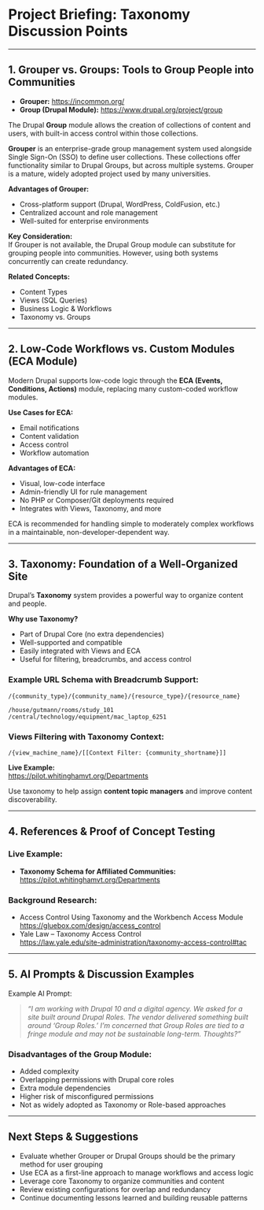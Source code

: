 # Project Briefing: Taxonomy Discussion Points


---

## 1. Grouper vs. Groups: Tools to Group People into Communities

- **Grouper:** https://incommon.org/  
- **Group (Drupal Module):** https://www.drupal.org/project/group

The Drupal **Group** module allows the creation of collections of content and users, with built-in access control within those collections.

**Grouper** is an enterprise-grade group management system used alongside Single Sign-On (SSO) to define user collections. These collections offer functionality similar to Drupal Groups, but across multiple systems. Grouper is a mature, widely adopted project used by many universities.

**Advantages of Grouper:**
- Cross-platform support (Drupal, WordPress, ColdFusion, etc.)
- Centralized account and role management
- Well-suited for enterprise environments

**Key Consideration:**  
If Grouper is not available, the Drupal Group module can substitute for grouping people into communities. However, using both systems concurrently can create redundancy.

**Related Concepts:**
- Content Types
- Views (SQL Queries)
- Business Logic & Workflows
- Taxonomy vs. Groups

---

## 2. Low-Code Workflows vs. Custom Modules (ECA Module)

Modern Drupal supports low-code logic through the **ECA (Events, Conditions, Actions)** module, replacing many custom-coded workflow modules.

**Use Cases for ECA:**
- Email notifications
- Content validation
- Access control
- Workflow automation

**Advantages of ECA:**
- Visual, low-code interface
- Admin-friendly UI for rule management
- No PHP or Composer/Git deployments required
- Integrates with Views, Taxonomy, and more

ECA is recommended for handling simple to moderately complex workflows in a maintainable, non-developer-dependent way.

---

## 3. Taxonomy: Foundation of a Well-Organized Site

Drupal’s **Taxonomy** system provides a powerful way to organize content and people.

**Why use Taxonomy?**
- Part of Drupal Core (no extra dependencies)
- Well-supported and compatible
- Easily integrated with Views and ECA
- Useful for filtering, breadcrumbs, and access control

### Example URL Schema with Breadcrumb Support:

```
/{community_type}/{community_name}/{resource_type}/{resource_name}

/house/gutmann/rooms/study_101  
/central/technology/equipment/mac_laptop_6251  
```

### Views Filtering with Taxonomy Context:

```
/{view_machine_name}/[[Context Filter: {community_shortname}]]
```

**Live Example:**  
https://pilot.whitinghamvt.org/Departments

Use taxonomy to help assign **content topic managers** and improve content discoverability.

---

## 4. References & Proof of Concept Testing

### Live Example:
- **Taxonomy Schema for Affiliated Communities:**  
  https://pilot.whitinghamvt.org/Departments

### Background Research:
- Access Control Using Taxonomy and the Workbench Access Module  
  https://gluebox.com/design/access_control  
- Yale Law – Taxonomy Access Control  
  https://law.yale.edu/site-administration/taxonomy-access-control#tac

---

## 5. AI Prompts & Discussion Examples

Example AI Prompt:

> *“I am working with Drupal 10 and a digital agency. We asked for a site built around Drupal Roles. The vendor delivered something built around ‘Group Roles.’ I’m concerned that Group Roles are tied to a fringe module and may not be sustainable long-term. Thoughts?”*

### Disadvantages of the Group Module:
- Added complexity
- Overlapping permissions with Drupal core roles
- Extra module dependencies
- Higher risk of misconfigured permissions
- Not as widely adopted as Taxonomy or Role-based approaches

---

## Next Steps & Suggestions

- Evaluate whether Grouper or Drupal Groups should be the primary method for user grouping  
- Use ECA as a first-line approach to manage workflows and access logic  
- Leverage core Taxonomy to organize communities and content  
- Review existing configurations for overlap and redundancy  
- Continue documenting lessons learned and building reusable patterns
